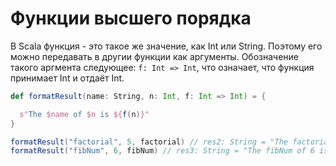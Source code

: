 # Функции высшего порядка

В Scala функция - это такое же значение, как Int или String. Поэтому его можно передавать в другии функции как аргументы. Обозначение такого аргмента следующее: `f: Int => Int`, что означает, что функция принимает Int и отдаёт Int. 

```scala
def formatResult(name: String, n: Int, f: Int => Int) = {

  s"The $name of $n is ${f(n)}"
}

formatResult("factorial", 5, factorial) // res2: String = "The factorial of 5 is 120"
formatResult("fibNum", 6, fibNum) // res3: String = "The fibNum of 6 is 13"
```

